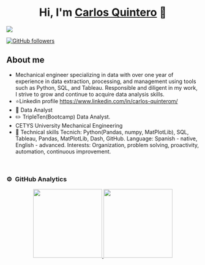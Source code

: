 <div align="center">
<h1 align="center">Hi, I'm <a href="https://aristi.dev">Carlos Quintero</a> 👋</h1>
</div>
<img src="https://i.imgur.com/9vOMWOu.jpeg">

[![GitHub followers](https://img.shields.io/github/followers/carlsqm?style=social)](https://github.com/carlsqm)

## About me
- Mechanical engineer specializing in data with over one year of experience in data extraction, processing, and management 
using tools such as Python, SQL, and Tableau. Responsible and diligent in my work, I strive to grow and continue to acquire 
data analysis skills.
- ⭐Linkedin profile https://www.linkedin.com/in/carlos-quinterom/ 
- 📲 Data Analyst
- ✏️ TripleTen(Bootcamp) Data Analyst.
- CETYS University Mechanical Engineering
- 📗 Technical skills 
Tecnich: Python(Pandas, numpy, MatPlotLib), SQL, Tableau, Pandas, MatPlotLib, Dash, GitHub. 
Language: Spanish - native, English - advanced. 
Interests: Organization, problem solving, proactivity, automation, continuous improvement.
<br>


### ⚙️ &nbsp;GitHub Analytics

<p align="center">
<a href="https://github.com/ArisGuimera">
  <img height="180em" src="https://github-readme-stats-eight-theta.vercel.app/api?username=ArisGuimera&show_icons=true&theme=algolia&include_all_commits=true&count_private=true"/>
  <img height="180em" src="https://github-readme-stats-eight-theta.vercel.app/api/top-langs/?username=ArisGuimera&layout=compact&langs_count=8&theme=algolia"/>
</a>
</p>

